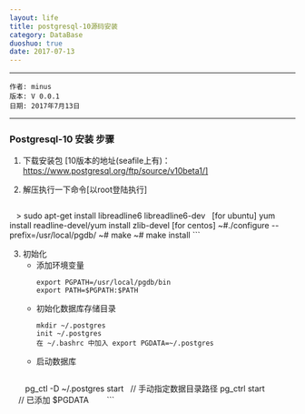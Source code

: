 ```yaml
---
layout: life
title: postgresql-10源码安装
category: DataBase
duoshuo: true
date: 2017-07-13
---
```


******

	作者: minus
	版本: V 0.0.1
	日期: 2017年7月13日

<!-- more -->

*******

### Postgresql-10 安装 步骤
1. 下载安装包 [10版本的地址(seafile上有)： https://www.postgresql.org/ftp/source/v10beta1/]

2. 解压执行一下命令[以root登陆执行]
    ```
    > sudo apt-get install libreadline6 libreadline6-dev   [for ubuntu]  yum install readline-devel/yum install zlib-devel [for centos]
    ~#./configure --prefix=/usr/local/pgdb/
    ~# make
    ~# make install
    ```
    
3. 初始化
    * 添加环境变量
        ```
        export PGPATH=/usr/local/pgdb/bin                                           
        export PATH=$PGPATH:$PATH
        ```
    * 初始化数据库存储目录
        ```
        mkdir ~/.postgres
        init ~/.postgres
        在 ~/.bashrc 中加入 export PGDATA=~/.postgres
        ```
    * 启动数据库
        ```
        pg_ctl -D ~/.postgres start   // 手动指定数据目录路径
	pg_ctrl start                 // 已添加 $PGDATA 
        ```
